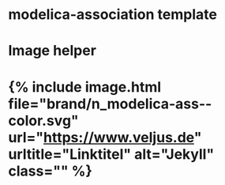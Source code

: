 # modelica-association template

# ###################################
# Image helper
# ###################################

# {% include image.html file="brand/n_modelica-ass--color.svg" url="https://www.veljus.de" urltitle="Linktitel" alt="Jekyll" class="" %}